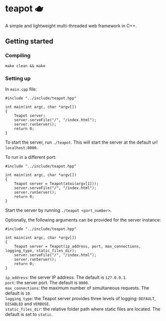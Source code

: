# teapot 🫖

A simple and lightweight multi-threaded web framework in C++.

## Getting started

### Compiling

`make clean && make`

### Setting up

In `main.cpp` file:

```
#include "../include/teapot.hpp"

int main(int argc, char *argv[])
{
    Teapot server;
    server.serveFile("/", "/index.html");
    server.runServer();
    return 0;
}
```

To start the server, run `./teapot`. This will start the server at the default url `localhost:8000`.

To run in a different port:

```
#include "../include/teapot.hpp"

int main(int argc, char *argv[])
{
    Teapot server = Teapot(atoi(argv[1]));
    server.serveFile("/", "/index.html");
    server.runServer();
    return 0;
}

```

Start the server by running `./teapot <port_number>`.

Optionally, the following arguments can be provided for the server instance:

```
#include "../include/teapot.hpp"

int main(int argc, char *argv[])
{
    Teapot server = Teapot(ip_address, port, max_connections, logging_type, static_files_dir);
    server.serveFile("/", "/index.html");
    server.runServer();
    return 0;
}

```

`ip_address`: the server IP address. The default is `127.0.0.1`. <br>
`port`: the server port. The default is `8000`. <br>
`max_connections`: the maximum number of simultaneous requests. The default is `10`. <br>
`logging_type`: the Teapot server provides three levels of logging: `DEFAULT`, `DISABLED` and `VERBOSE`. <br>
`static_files_dir`: the relative folder path where static files are located. The default is set to `static`. <br>
